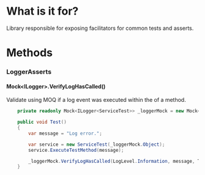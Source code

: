 # What is it for?

Library responsible for exposing facilitators for common tests and asserts.

# Methods

### LoggerAsserts

#### Mock<ILogger<T>>.VerifyLogHasCalled()

Validate using MOQ if a log event was executed within the of a method.

```csharp
    private readonly Mock<ILogger<ServiceTest>> _loggerMock = new Mock<ILogger<ServiceTest>>();

    public void Test()
    {
        var message = "Log error.";

        var service = new ServiceTest(_loggerMock.Object);
        service.ExecuteTestMethod(message);

        _loggerMock.VerifyLogHasCalled(LogLevel.Information, message, Times.Once);
    }
```